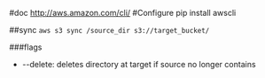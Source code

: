 #doc
http://aws.amazon.com/cli/
#Configure
pip install awscli


##sync
``aws s3 sync /source_dir s3://target_bucket/``

###flags
- --delete: deletes directory at target if source no longer contains
